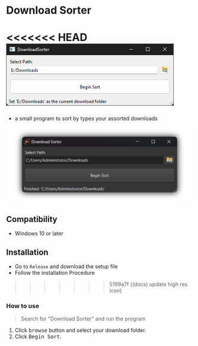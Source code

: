 # Download Sorter

<<<<<<< HEAD
![](/docs/Main-menu.png)
=======
- a small program to sort by types your assorted downloads
<p align="center" width="100%">
  <img src="./docs/Download Sorter.png"/>
</p>

## Compatibility

- Windows 10 or later

## Installation

- Go to `Release` and download the setup file
- Follow the installation Procedure
>>>>>>> 5199a7f ((docs) update high res icon)

### How to use

> Search for "Download Sorter" and run the program

1. Click <kbd>browse</kbd> button and select your download folder.
2. Click <kbd>Begin Sort</kbd>.
